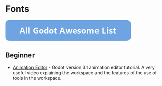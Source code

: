 # Fonts

[![Godot Awesome List](icons/button.png)](https://github.com/hto/awesome-godot)

## Beginner
- [Animation Editor](https://www.youtube.com/watch?v=18Em80Bfjp4) -  Godot version 3.1 animation editor tutorial. A very useful video explaining the workspace and the features of the use of tools in the workspace.

